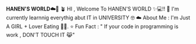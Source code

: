 **HANEN'S WORLD☁️🎀**
🪴 HI , Welcome To HANEN'S WORLD ✨💻!!
🌱 I'm currently learnnig everythig abut IT in UNIVERSITY 🤓
☁️ About Me : I'm Just A GIRL + Lover Eating 🎀🧁.
⭐ Fun Fact : " If your code in programming is work , DON'T TOUCH IT 😹"
